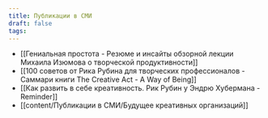 ```yaml
---
title: Публикации в СМИ
draft: false
tags:
---
```

- [[Гениальная простота - Резюме и инсайты обзорной лекции Михаила Изюмова о творческой продуктивности]]
- [[100 советов от Рика Рубина для творческих профессионалов - Саммари книги The Creative Act - A Way of Being]]
- [[Как развить в себе креативность. Рик Рубин у Эндрю Хубермана - Reminder]]
- [[content/Публикации в СМИ/Будущее креативных организаций]]
